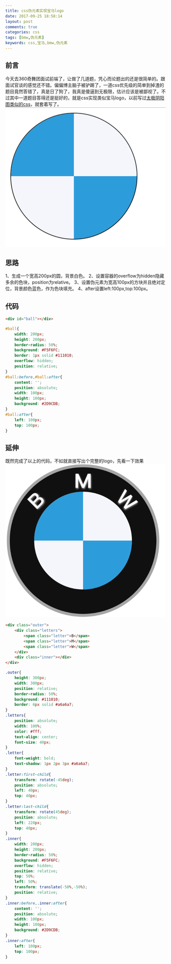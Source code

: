 ```yaml
---
title: css伪元素实现宝马logo
date: 2017-09-25 18:58:14
layout: post
comments: true
categories: css
tags: [bmw,伪元素]
keywords: css,宝马,bmw,伪元素
---
```

## 前言
今天去360奇舞团面试前端了，让做了几道题，凭心而论题出的还是很简单的。跟面试官谈的感觉还不错。偏偏博主脑子被驴踢了，一道css优先级的简单到掉渣的题目竟然答错了，真是日了狗了，我真是傻逼到无极限，估计应该是被鄙视了。不过其中一道题目答得还是挺好的，就是css实现类似宝马logo，以前写过[太极阴阳图类似的css](https://hughdai.github.io/2015/01/16/%E5%A4%AA%E6%9E%81%E9%98%B4%E9%98%B3%E5%9B%BE/)，就套着写了。
![](/images/bmw-logo.png)
<!-- more -->
## 思路
1、生成一个宽高200px的圆，背景白色。
2、设置容器的overflow为hidden隐藏多余的色块，position为relative。
3、设置伪元素为宽高100px的方块并且绝对定位，背景颜色蓝色，作为色块填充。
4、after设置left:100px,top:100px。
## 代码
```html
<div id="ball"></div>
```
```css
#ball{
    width: 200px;
    height: 200px;
    border-radius: 50%;
    background: #F5F6FC;
    border: 1px solid #111010;
    overflow: hidden;
    position: relative;
}
#ball:before,#ball:after{
    content: '';
    position: absolute;
    width: 100px;
    height: 100px;
    background: #2D9CDB;
}
#ball:after{
    left: 100px;
    top: 100px;
}
```
## 延伸
既然完成了以上的代码，不如就直接写出个完整的logo，先看一下效果
![](/images/bmw-full-logo.png)

```html
<div class="outer">
    <div class="letters">
        <span class="letter">B</span>
        <span class="letter">M</span>
        <span class="letter">W</span>
    </div>
    <div class="inner"></div>
</div>
```
```css
.outer{
    height: 300px;
    width: 300px;
    position: relative;
    border-radius: 50%;
    background: #111010;
    border: 6px solid #a6a6a7;
}
.letters{
    position: absolute;
    width: 100%;
    color: #fff;
    text-align: center;
    font-size: 40px;
}
.letter{
    font-weight: bold;
    text-shadow: 1px 2px 3px #a6a6a7;
}
.letter:first-child{
    transform: rotate(-45deg);
    position: absolute;
    left: 40px;
    top: 40px;
}
.letter:last-child{
    transform: rotate(45deg);
    position: absolute;
    left: 220px;
    top: 40px;
}
.inner{
    width: 200px;
    height: 200px;
    border-radius: 50%;
    background: #F5F6FC;
    overflow: hidden;
    position: relative;
    top: 50%;
    left: 50%;
    transform: translate(-50%,-50%);
    position: relative;
}
.inner:before,.inner:after{
    content: '';
    position: absolute;
    width: 100px;
    height: 100px;
    background: #2D9CDB;
}
.inner:after{
    left: 100px;
    top: 100px;
}
```
